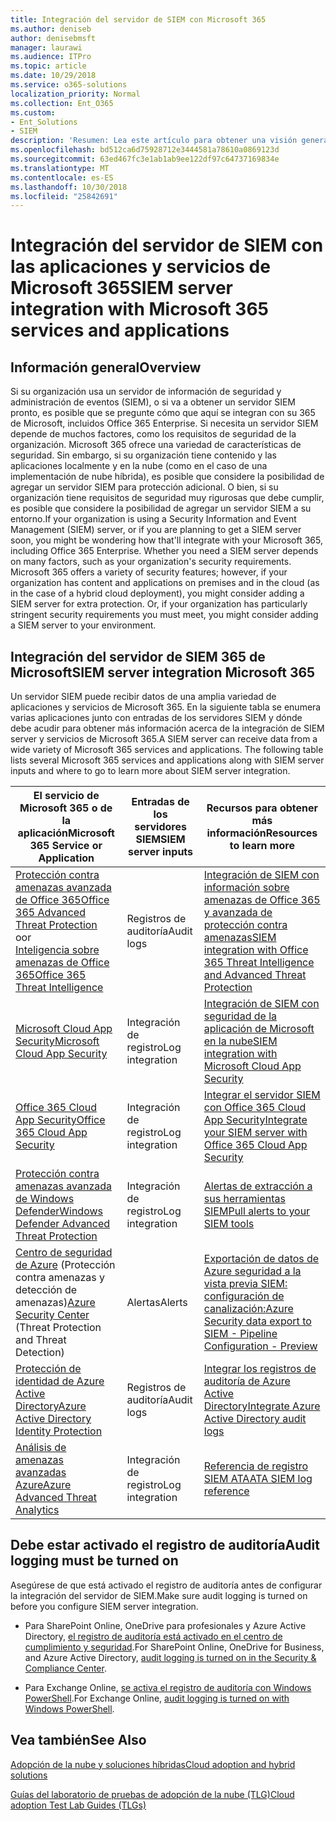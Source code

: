 ```yaml
---
title: Integración del servidor de SIEM con Microsoft 365
ms.author: deniseb
author: denisebmsft
manager: laurawi
ms.audience: ITPro
ms.topic: article
ms.date: 10/29/2018
ms.service: o365-solutions
localization_priority: Normal
ms.collection: Ent_O365
ms.custom:
- Ent_Solutions
- SIEM
description: 'Resumen: Lea este artículo para obtener una visión general de la integración del servidor de SIEM con Microsoft 365.'
ms.openlocfilehash: bd512ca6d75928712e3444581a78610a0869123d
ms.sourcegitcommit: 63ed467fc3e1ab1ab9ee122df97c64737169834e
ms.translationtype: MT
ms.contentlocale: es-ES
ms.lasthandoff: 10/30/2018
ms.locfileid: "25842691"
---
```

# <a name="siem-server-integration-with-microsoft-365-services-and-applications"></a><span data-ttu-id="41f2d-103">Integración del servidor de SIEM con las aplicaciones y servicios de Microsoft 365</span><span class="sxs-lookup"><span data-stu-id="41f2d-103">SIEM server integration with Microsoft 365 services and applications</span></span>

## <a name="overview"></a><span data-ttu-id="41f2d-104">Información general</span><span class="sxs-lookup"><span data-stu-id="41f2d-104">Overview</span></span>

<span data-ttu-id="41f2d-p101">Si su organización usa un servidor de información de seguridad y administración de eventos (SIEM), o si va a obtener un servidor SIEM pronto, es posible que se pregunte cómo que aquí se integran con su 365 de Microsoft, incluidos Office 365 Enterprise. Si necesita un servidor SIEM depende de muchos factores, como los requisitos de seguridad de la organización. Microsoft 365 ofrece una variedad de características de seguridad. Sin embargo, si su organización tiene contenido y las aplicaciones localmente y en la nube (como en el caso de una implementación de nube híbrida), es posible que considere la posibilidad de agregar un servidor SIEM para protección adicional. O bien, si su organización tiene requisitos de seguridad muy rigurosas que debe cumplir, es posible que considere la posibilidad de agregar un servidor SIEM a su entorno.</span><span class="sxs-lookup"><span data-stu-id="41f2d-p101">If your organization is using a Security Information and Event Management (SIEM) server, or if you are planning to get a SIEM server soon, you might be wondering how that'll integrate with your Microsoft 365, including Office 365 Enterprise. Whether you need a SIEM server depends on many factors, such as your organization's security requirements. Microsoft 365 offers a variety of security features; however, if your organization has content and applications on premises and in the cloud (as in the case of a hybrid cloud deployment), you might consider adding a SIEM server for extra protection. Or, if your organization has particularly stringent security requirements you must meet, you might consider adding a SIEM server to your environment.</span></span>

## <a name="siem-server-integration-microsoft-365"></a><span data-ttu-id="41f2d-109">Integración del servidor de SIEM 365 de Microsoft</span><span class="sxs-lookup"><span data-stu-id="41f2d-109">SIEM server integration Microsoft 365</span></span>

<span data-ttu-id="41f2d-p102">Un servidor SIEM puede recibir datos de una amplia variedad de aplicaciones y servicios de Microsoft 365. En la siguiente tabla se enumera varias aplicaciones junto con entradas de los servidores SIEM y dónde debe acudir para obtener más información acerca de la integración de SIEM server y servicios de Microsoft 365.</span><span class="sxs-lookup"><span data-stu-id="41f2d-p102">A SIEM server can receive data from a wide variety of Microsoft 365 services and applications. The following table lists several Microsoft 365 services and applications along with SIEM server inputs and where to go to learn more about SIEM server integration.</span></span> 

| <span data-ttu-id="41f2d-112">El servicio de Microsoft 365 o de la aplicación</span><span class="sxs-lookup"><span data-stu-id="41f2d-112">Microsoft 365 Service or Application</span></span> | <span data-ttu-id="41f2d-113">Entradas de los servidores SIEM</span><span class="sxs-lookup"><span data-stu-id="41f2d-113">SIEM server inputs</span></span> | <span data-ttu-id="41f2d-114">Recursos para obtener más información</span><span class="sxs-lookup"><span data-stu-id="41f2d-114">Resources to learn more</span></span> |
| --- | --- | --- |
| [<span data-ttu-id="41f2d-115">Protección contra amenazas avanzada de Office 365</span><span class="sxs-lookup"><span data-stu-id="41f2d-115">Office 365 Advanced Threat Protection</span></span>](office-365-atp.md) <br/>   <span data-ttu-id="41f2d-116">o</span><span class="sxs-lookup"><span data-stu-id="41f2d-116">or</span></span>   <br/>[<span data-ttu-id="41f2d-117">Inteligencia sobre amenazas de Office 365</span><span class="sxs-lookup"><span data-stu-id="41f2d-117">Office 365 Threat Intelligence</span></span>](office-365-ti.md) | <span data-ttu-id="41f2d-118">Registros de auditoría</span><span class="sxs-lookup"><span data-stu-id="41f2d-118">Audit logs</span></span> | [<span data-ttu-id="41f2d-119">Integración de SIEM con información sobre amenazas de Office 365 y avanzada de protección contra amenazas</span><span class="sxs-lookup"><span data-stu-id="41f2d-119">SIEM integration with Office 365 Threat Intelligence and Advanced Threat Protection</span></span>](siem-integration-with-office-365-ti.md) |
| [<span data-ttu-id="41f2d-120">Microsoft Cloud App Security</span><span class="sxs-lookup"><span data-stu-id="41f2d-120">Microsoft Cloud App Security</span></span>](https://docs.microsoft.com/cloud-app-security/what-is-cloud-app-security) | <span data-ttu-id="41f2d-121">Integración de registro</span><span class="sxs-lookup"><span data-stu-id="41f2d-121">Log integration</span></span> | [<span data-ttu-id="41f2d-122">Integración de SIEM con seguridad de la aplicación de Microsoft en la nube</span><span class="sxs-lookup"><span data-stu-id="41f2d-122">SIEM integration with Microsoft Cloud App Security</span></span>](https://docs.microsoft.com/cloud-app-security/siem) |
| [<span data-ttu-id="41f2d-123">Office 365 Cloud App Security</span><span class="sxs-lookup"><span data-stu-id="41f2d-123">Office 365 Cloud App Security</span></span>](office-365-cas-overview.md) | <span data-ttu-id="41f2d-124">Integración de registro</span><span class="sxs-lookup"><span data-stu-id="41f2d-124">Log integration</span></span> | [<span data-ttu-id="41f2d-125">Integrar el servidor SIEM con Office 365 Cloud App Security</span><span class="sxs-lookup"><span data-stu-id="41f2d-125">Integrate your SIEM server with Office 365 Cloud App Security</span></span>](integrate-your-siem-server-with-office-365-cas.md) |
| [<span data-ttu-id="41f2d-126">Protección contra amenazas avanzada de Windows Defender</span><span class="sxs-lookup"><span data-stu-id="41f2d-126">Windows Defender Advanced Threat Protection</span></span>](https://docs.microsoft.com/windows/security/threat-protection/) | <span data-ttu-id="41f2d-127">Integración de registro</span><span class="sxs-lookup"><span data-stu-id="41f2d-127">Log integration</span></span> | [<span data-ttu-id="41f2d-128">Alertas de extracción a sus herramientas SIEM</span><span class="sxs-lookup"><span data-stu-id="41f2d-128">Pull alerts to your SIEM tools</span></span>](https://docs.microsoft.com/windows/security/threat-protection/windows-defender-atp/configure-siem-windows-defender-advanced-threat-protection) |
| <span data-ttu-id="41f2d-129">[Centro de seguridad de Azure](https://docs.microsoft.com/azure/security-center/security-center-intro) (Protección contra amenazas y detección de amenazas)</span><span class="sxs-lookup"><span data-stu-id="41f2d-129">[Azure Security Center](https://docs.microsoft.com/azure/security-center/security-center-intro) (Threat Protection and Threat Detection)</span></span> | <span data-ttu-id="41f2d-130">Alertas</span><span class="sxs-lookup"><span data-stu-id="41f2d-130">Alerts</span></span> | [<span data-ttu-id="41f2d-131">Exportación de datos de Azure seguridad a la vista previa SIEM: configuración de canalización:</span><span class="sxs-lookup"><span data-stu-id="41f2d-131">Azure Security data export to SIEM - Pipeline Configuration - Preview</span></span>](https://docs.microsoft.com/azure/security-center/security-center-export-data-to-siem) |
| [<span data-ttu-id="41f2d-132">Protección de identidad de Azure Active Directory</span><span class="sxs-lookup"><span data-stu-id="41f2d-132">Azure Active Directory Identity Protection</span></span>](https://docs.microsoft.com/azure/active-directory/identity-protection/overview) | <span data-ttu-id="41f2d-133">Registros de auditoría</span><span class="sxs-lookup"><span data-stu-id="41f2d-133">Audit logs</span></span> | [<span data-ttu-id="41f2d-134">Integrar los registros de auditoría de Azure Active Directory</span><span class="sxs-lookup"><span data-stu-id="41f2d-134">Integrate Azure Active Directory audit logs</span></span>](https://docs.microsoft.com/azure/security/security-azure-log-integration-ad) |
| [<span data-ttu-id="41f2d-135">Análisis de amenazas avanzadas Azure</span><span class="sxs-lookup"><span data-stu-id="41f2d-135">Azure Advanced Threat Analytics</span></span>](https://docs.microsoft.com/azure/security/azure-threat-detection) | <span data-ttu-id="41f2d-136">Integración de registro</span><span class="sxs-lookup"><span data-stu-id="41f2d-136">Log integration</span></span> | [<span data-ttu-id="41f2d-137">Referencia de registro SIEM ATA</span><span class="sxs-lookup"><span data-stu-id="41f2d-137">ATA SIEM log reference</span></span>](https://docs.microsoft.com/advanced-threat-analytics/cef-format-sa) |

## <a name="audit-logging-must-be-turned-on"></a><span data-ttu-id="41f2d-138">Debe estar activado el registro de auditoría</span><span class="sxs-lookup"><span data-stu-id="41f2d-138">Audit logging must be turned on</span></span>

<span data-ttu-id="41f2d-139">Asegúrese de que está activado el registro de auditoría antes de configurar la integración del servidor de SIEM.</span><span class="sxs-lookup"><span data-stu-id="41f2d-139">Make sure audit logging is turned on before you configure SIEM server integration.</span></span> 

- <span data-ttu-id="41f2d-140">Para SharePoint Online, OneDrive para profesionales y Azure Active Directory, [el registro de auditoría está activado en el centro de cumplimiento y seguridad](https://docs.microsoft.com/office365/securitycompliance/turn-audit-log-search-on-or-off).</span><span class="sxs-lookup"><span data-stu-id="41f2d-140">For SharePoint Online, OneDrive for Business, and Azure Active Directory, [audit logging is turned on in the Security & Compliance Center](https://docs.microsoft.com/office365/securitycompliance/turn-audit-log-search-on-or-off).</span></span>

- <span data-ttu-id="41f2d-141">Para Exchange Online, [se activa el registro de auditoría con Windows PowerShell](https://docs.microsoft.com/office365/securitycompliance/enable-mailbox-auditing).</span><span class="sxs-lookup"><span data-stu-id="41f2d-141">For Exchange Online, [audit logging is turned on with Windows PowerShell](https://docs.microsoft.com/office365/securitycompliance/enable-mailbox-auditing).</span></span>
 
## <a name="see-also"></a><span data-ttu-id="41f2d-142">Vea también</span><span class="sxs-lookup"><span data-stu-id="41f2d-142">See Also</span></span>

[<span data-ttu-id="41f2d-143">Adopción de la nube y soluciones híbridas</span><span class="sxs-lookup"><span data-stu-id="41f2d-143">Cloud adoption and hybrid solutions</span></span>](https://docs.microsoft.com/office365/enterprise/cloud-adoption-and-hybrid-solutions)
  
[<span data-ttu-id="41f2d-144">Guías del laboratorio de pruebas de adopción de la nube (TLG)</span><span class="sxs-lookup"><span data-stu-id="41f2d-144">Cloud adoption Test Lab Guides (TLGs)</span></span>](https://docs.microsoft.com/office365/enterprise/cloud-adoption-test-lab-guides-tlgs)



